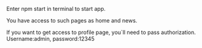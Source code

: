 
Enter npm start in  terminal to start app.

You have access to such pages as home and news.

If you want to get access to profile page, you`ll need to pass authorization. Username:admin,  password:12345
